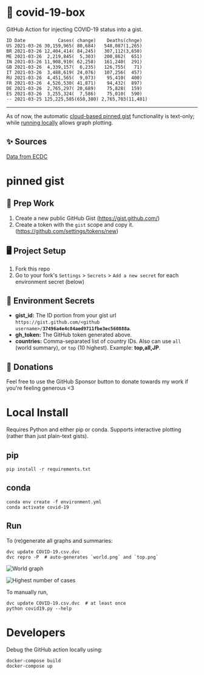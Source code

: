 # 🏥 covid-19-box

GitHub Action for injecting COVID-19 status into a gist.

```
ID Date            Cases( change)    Deaths(chnge)
US 2021-03-26 30,159,965( 80,684)   548,087(1,265)
BR 2021-03-26 12,404,414( 84,245)   307,112(3,650)
ME 2021-03-26  2,219,845(  5,303)   200,862(  651)
IN 2021-03-26 11,908,910( 62,258)   161,240(  291)
GB 2021-03-26  4,339,157(  6,235)   126,755(   71)
IT 2021-03-26  3,488,619( 24,076)   107,256(  457)
RU 2021-03-26  4,451,565(  9,073)    95,410(  400)
FR 2021-03-26  4,526,530( 41,871)    94,432(  897)
DE 2021-03-26  2,765,297( 20,689)    75,828(  159)
ES 2021-03-26  3,255,324(  7,586)    75,010(  590)
-- 2021-03-25 125,225,585(650,380) 2,765,703(11,481)
```

---

As of now, the automatic [cloud-based pinned gist](#pinned-gist) functionality is text-only;
while [running locally](#local-install) allows graph plotting.

## ✨ Sources

[Data from ECDC](https://www.ecdc.europa.eu/en/publications-data/download-todays-data-geographic-distribution-covid-19-cases-worldwide)

# pinned gist

## 🎒 Prep Work
1. Create a new public GitHub Gist (https://gist.github.com/)
1. Create a token with the `gist` scope and copy it. (https://github.com/settings/tokens/new)

## 🖥 Project Setup
1. Fork this repo
1. Go to your fork's `Settings` > `Secrets` > `Add a new secret` for each environment secret (below)

## 🤫 Environment Secrets
- **gist_id:** The ID portion from your gist url `https://gist.github.com/<github username>/`**`37496a4e4c84aed9711fbe3ec560888a`**.
- **gh_token:** The GitHub token generated above.
- **countries:** Comma-separated list of country IDs. Also can use `all` (world summary), or `top` (10 highest). Example: **top,all,JP**.

## 💸 Donations

Feel free to use the GitHub Sponsor button to donate towards my work if you're feeling generous <3

# Local Install

Requires Python and either pip or conda. Supports interactive plotting (rather than just plain-text gists).

## pip

```
pip install -r requirements.txt
```

## conda

```
conda env create -f environment.yml
conda activate covid-19
```

## Run

To (re)generate all graphs and summaries:

```
dvc update COVID-19.csv.dvc
dvc repro -P  # auto-generates `world.png` and `top.png`
```

![World graph](world.png)

![Highest number of cases](top.png)

To manually run,

```
dvc update COVID-19.csv.dvc  # at least once
python covid19.py --help
```

# Developers

Debug the GitHub action locally using:

```
docker-compose build
docker-compose up
```

